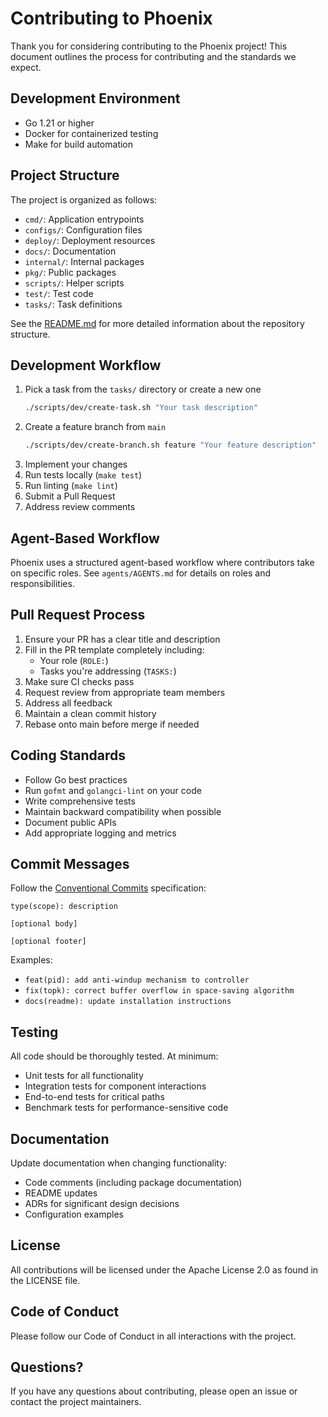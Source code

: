 # Contributing to Phoenix

Thank you for considering contributing to the Phoenix project! This document outlines the process for contributing and the standards we expect.

## Development Environment

- Go 1.21 or higher
- Docker for containerized testing
- Make for build automation

## Project Structure

The project is organized as follows:
- `cmd/`: Application entrypoints
- `configs/`: Configuration files
- `deploy/`: Deployment resources
- `docs/`: Documentation
- `internal/`: Internal packages
- `pkg/`: Public packages
- `scripts/`: Helper scripts
- `test/`: Test code
- `tasks/`: Task definitions

See the [README.md](README.md) for more detailed information about the repository structure.

## Development Workflow

1. Pick a task from the `tasks/` directory or create a new one
   ```bash
   ./scripts/dev/create-task.sh "Your task description"
   ```
2. Create a feature branch from `main`
   ```bash
   ./scripts/dev/create-branch.sh feature "Your feature description"
   ```
3. Implement your changes
4. Run tests locally (`make test`)
5. Run linting (`make lint`)
6. Submit a Pull Request
7. Address review comments

## Agent-Based Workflow

Phoenix uses a structured agent-based workflow where contributors take on specific roles. See `agents/AGENTS.md` for details on roles and responsibilities.

## Pull Request Process

1. Ensure your PR has a clear title and description
2. Fill in the PR template completely including:
   - Your role (`ROLE:`)
   - Tasks you're addressing (`TASKS:`)
3. Make sure CI checks pass
4. Request review from appropriate team members
5. Address all feedback
6. Maintain a clean commit history
7. Rebase onto main before merge if needed

## Coding Standards

- Follow Go best practices
- Run `gofmt` and `golangci-lint` on your code
- Write comprehensive tests
- Maintain backward compatibility when possible
- Document public APIs
- Add appropriate logging and metrics

## Commit Messages

Follow the [Conventional Commits](https://www.conventionalcommits.org/) specification:

```
type(scope): description

[optional body]

[optional footer]
```

Examples:
- `feat(pid): add anti-windup mechanism to controller`
- `fix(topk): correct buffer overflow in space-saving algorithm`
- `docs(readme): update installation instructions`

## Testing

All code should be thoroughly tested. At minimum:

- Unit tests for all functionality
- Integration tests for component interactions
- End-to-end tests for critical paths
- Benchmark tests for performance-sensitive code

## Documentation

Update documentation when changing functionality:

- Code comments (including package documentation)
- README updates
- ADRs for significant design decisions
- Configuration examples

## License

All contributions will be licensed under the Apache License 2.0 as found in the LICENSE file.

## Code of Conduct

Please follow our Code of Conduct in all interactions with the project.

## Questions?

If you have any questions about contributing, please open an issue or contact the project maintainers.
